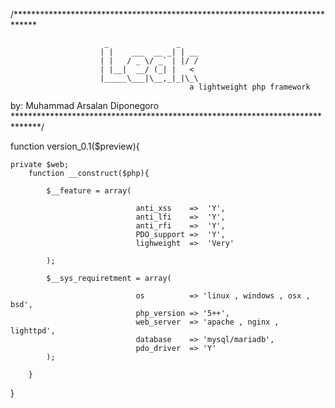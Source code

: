 /*****************************************************************************

						 _               _    
						| |    ___  __ _| | __
						| |   / _ \/ _` | |/ /
						| |__|  __/ (_| |   < 
						|_____\___|\__,_|_|\_\ 
											a lightweight php framework

by: Muhammad Arsalan Diponegoro
******************************************************************************/

function version_0.1($preview){

	private $web;
		function __construct($php){

			$__feature = array(

								anti_xss	=>	'Y',
								anti_lfi	=>	'Y',
								anti_rfi	=>	'Y',
								PDO_support =>	'Y',
								lighweight	=>	'Very'

			);		

			$__sys_requiretment = array(

								os			=> 'linux , windows , osx , bsd',
								php_version	=> '5++',
								web_server	=> 'apache , nginx , lighttpd',
								database	=> 'mysql/mariadb',
								pdo_driver	=> 'Y'
			);

		}
}
